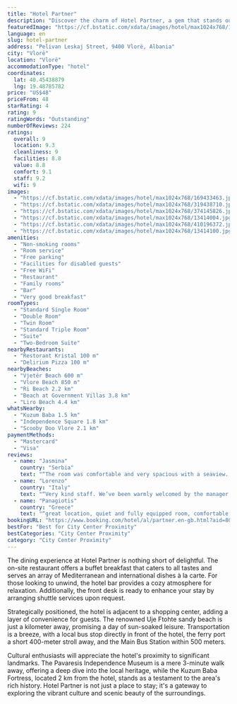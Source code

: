```yaml
---
title: "Hotel Partner"
description: "Discover the charm of Hotel Partner, a gem that stands out for its elegant and vibrant interiors, located a mere stone's throw from the heart of the town, the historic Muradie Mosque, and the tranquil sea."
featuredImage: "https://cf.bstatic.com/xdata/images/hotel/max1024x768/169433463.jpg?k=88fc048aa4b643dd6253038076d7a26aadeed80291655db6c04c682d16fa7d46&o=&hp=1"
language: en
slug: hotel-partner
address: "Pelivan Leskaj Street, 9400 Vlorë, Albania"
city: "Vlorë"
location: "Vlorë"
accommodationType: "hotel"
coordinates:
  lat: 40.45438879
  lng: 19.48785782
price: "US$48"
priceFrom: 48
starRating: 4
rating: 9
ratingWords: "Outstanding"
numberOfReviews: 224
ratings:
  overall: 9
  location: 9.3
  cleanliness: 9
  facilities: 8.8
  value: 8.8
  comfort: 9.1
  staff: 9.2
  wifi: 9
images:
  - "https://cf.bstatic.com/xdata/images/hotel/max1024x768/169433463.jpg?k=88fc048aa4b643dd6253038076d7a26aadeed80291655db6c04c682d16fa7d46&o=&hp=1"
  - "https://cf.bstatic.com/xdata/images/hotel/max1024x768/319438710.jpg?k=e01dbd9c401fd40deba4fe853b78d3d08b2c6c1fb79f2b4d090640517d26411b&o=&hp=1"
  - "https://cf.bstatic.com/xdata/images/hotel/max1024x768/374145826.jpg?k=f104805626cfe9d533f06c25b565f9e78e59887419afbac755f52c45e65c5ade&o=&hp=1"
  - "https://cf.bstatic.com/xdata/images/hotel/max1024x768/13414004.jpg?k=49c429761d3c47022cc66d652d04c422079d59ca33c9fba74b6ea6b1500e6b16&o=&hp=1"
  - "https://cf.bstatic.com/xdata/images/hotel/max1024x768/410196372.jpg?k=c3be77817b782130090fb1e2b95ec64aea30f48158d25eb3343256aaa0a38bde&o=&hp=1"
  - "https://cf.bstatic.com/xdata/images/hotel/max1024x768/13414100.jpg?k=e24ba94216e36e5a29a213be94def28aaf6c4157efded2767d39a5918510e07f&o=&hp=1"
amenities:
  - "Non-smoking rooms"
  - "Room service"
  - "Free parking"
  - "Facilities for disabled guests"
  - "Free WiFi"
  - "Restaurant"
  - "Family rooms"
  - "Bar"
  - "Very good breakfast"
roomTypes:
  - "Standard Single Room"
  - "Double Room"
  - "Twin Room"
  - "Standard Triple Room"
  - "Suite"
  - "Two-Bedroom Suite"
nearbyRestaurants:
  - "Restorant Kristal 100 m"
  - "Delirium Pizza 100 m"
nearbyBeaches:
  - "Vjetër Beach 600 m"
  - "Vlore Beach 850 m"
  - "Ri Beach 2.2 km"
  - "Beach at Government Villas 3.8 km"
  - "Liro Beach 4.4 km"
whatsNearby:
  - "Kuzum Baba 1.5 km"
  - "Independence Square 1.8 km"
  - "Scooby Doo Vlore 2.1 km"
paymentMethods:
  - "Mastercard"
  - "Visa"
reviews:
  - name: "Jasmina"
    country: "Serbia"
    text: "“The room was comfortable and very spacious with a seaview. The staff is brilliant. I would give them a separate star for their great work. They do everything to make their guest's stay as pleasant as possible. Since we were there in January, there...”"
  - name: "Lorenzo"
    country: "Italy"
    text: "“Very kind staff. We’ve been warmly welcomed by the manager. Rooms are clean and new.”"
  - name: "Panagiotis"
    country: "Greece"
    text: "“great location, quiet and fully equipped room, comfortable beds, very nice breakfast and great staff”"
bookingURL: "https://www.booking.com/hotel/al/partner.en-gb.html?aid=8035640"
bestFor: "Best for City Center Proximity"
bestCategories: "City Center Proximity"
category: "City Center Proximity"
---
```


The dining experience at Hotel Partner is nothing short of delightful. The on-site restaurant offers a buffet breakfast that caters to all tastes and serves an array of Mediterranean and international dishes à la carte. For those looking to unwind, the hotel bar provides a cozy atmosphere for relaxation. Additionally, the front desk is ready to enhance your stay by arranging shuttle services upon request.

Strategically positioned, the hotel is adjacent to a shopping center, adding a layer of convenience for guests. The renowned Uje Ftohte sandy beach is just a kilometer away, promising a day of sun-soaked leisure. Transportation is a breeze, with a local bus stop directly in front of the hotel, the ferry port a short 400-meter stroll away, and the Main Bus Station within 500 meters.

Cultural enthusiasts will appreciate the hotel's proximity to significant landmarks. The Pavaresis Independence Museum is a mere 3-minute walk away, offering a deep dive into the local heritage, while the Kuzum Baba Fortress, located 2 km from the hotel, stands as a testament to the area's rich history. Hotel Partner is not just a place to stay; it's a gateway to exploring the vibrant culture and scenic beauty of the surroundings.